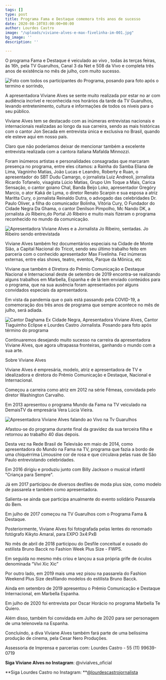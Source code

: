 ```yaml
---
tags: []
type: post
title: Programa Fama e Destaque comemora três anos de sucesso
date: 2020-08-10T03:00:00+00:00
author: Lourdes Castro
image: "/uploads/viviane-alves-e-max-fivelinha-im-001.jpg"
bg_image: ''
description: ''

---
```

O programa Fama e Destaque é veiculado ao vivo , todas às terças feiras, às 16h, pela TV Guarulhos, Canal 3 da Net e 508 da Vivo e  completa três anos de existência no mês de julho, com muito sucesso.

![Foto com todos os participantes do Programa, posando para foto após o termino e sorrindo,](/uploads/programa-fama-e-destaque-im-001.jpg "Programa Fama e Destaque  - Foto Divulgação")

A apresentadora Viviane Alves se sente muito realizada por estar no ar com audiência incrível e reconhecida nos horários da tarde da TV Guarulhos, levando entretenimento, cultura e informações de todos os níveis para o seu público.

Viviane Alves tem se destacado com as inúmeras entrevistas nacionais e internacionais realizadas ao longo da sua carreira, sendo as mais históricas com o cantor Jon Secada em entrevista única e exclusiva no Brasil, quando ele esteve aqui em nosso país.

Claro que não poderíamos deixar de  mencionar também a excelente entrevista realizada com a cantora italiana Mafalda Minnozzi.

Foram inúmeros artistas e personalidades consagradas que marcaram presença no  programa, entre eles citamos: a Rainha do Samba Eliana de Lima, Vagninho Matias, João Lucas e Leandro, Roberty e Ruan, o apresentador do SBT Dudu Camargo, o jornalista Luiz Andreoli, jornalista Ricardo Tofanelo, visagista Lúcio Matias,  Grupo Um Toque a Mais, Carica Sensação, o cantor goiano Chal, Banda Beijo Loko, apresentador Gregóry Marcio, o ator Kaká de Lyma, o diretor Renato Scarpin e sua esposa a atriz Maritta Cury, o jornalista Reinaldo Dutra, o advogado das celebridades Dr. Paulo Oliver, a filha do comunicador Bolinha, Vitória Cury, O Fundador do Cidade Negra Da Ghama, o cantor Denilson Pimpolho, Mc Nando DK,  a jornalista Jo Ribeiro,do Portal Jô Ribeiro e muito mais fizeram o programa reconhecido no mundo da comunicação.

![Apresentadora Viviane Alves e a Jornalista Jo Ribeiro, sentadas. Jo Ribeiro sendo entrevistada](/uploads/jo-ribeiro-e-viviane-alves.jpg "Jo Ribeiro e Viviane Alves - Foto Divulgação")

Viviane Alves também fez documentários especiais na Cidade de Monte Sião, a Capital Nacional do Tricot, sendo seu último trabalho feito em parceria com o conhecido apresentador Max Fivelinha. Fez inúmeras externas, entre elas shows, teatro, eventos, Parque da Mônica, etc

Viviane que também é Diretora do Prêmio Comunicação e Destaque Nacional e Internacional deste de setembro de 2019 encontra-se realizando alguns trabalhos em Marbella, Espanha e de lá tem enviado conteúdos para o programa, que na sua ausência foram apresentados por alguns convidados especiais da apresentadora.

Em vista da pandemia que o país está passando pela COVID-19, a comemoração dos três anos de programa que sempre acontece no mês de julho, será adiada.

![Cantor Daghama Ex Cidade Negra,  Apresentadora Viviane Alves, Cantor Tiaguimho Eclipse  e Lourdes Castro Jornalista. Posando para foto após término do programa](/uploads/programa-fama-e-destaque-im-002.jpg "Programa Fama e Dwestaque - Foto Divulgação")

Continuaremos desejando muito sucesso na carreira da apresentadora Viviane Alves, que agora ultrapassa fronteiras, ganhando o mundo com a sua arte.

Sobre Viviane Alves

Viviane Alves é empresária, modelo, atriz e apresentadora de TV e idealizadora e diretora do Prêmio Comunicação e Destaque, Nacional e Internacional.

Começou a carreira como atriz em 2012 na série Fêmeas, convidada pelo diretor Washington Carvalho.

Em 2013 apresentou o programa Mundo da Fama na TV veiculado na DemaisTV da empresária Vera Lúcia Vieira.

![Apresentadora Viviane Alves falando  ao Vivo na Tv Guarulhos](/uploads/viviane-alves-im-001.jpg "Viviane Alves - Foto Divulgação")

Afastou-se do programa durante final da gravidez da sua terceira filha e retornou ao trabalho 40 dias depois.

Desta vez na Rede Brasil de Televisão em maio de 2014, como apresentadora do Mundo na Fama na TV, programa que fazia a bordo de uma chiquérrima Limousine cor de rosa e que circulava pelas ruas de São Paulo entrevistando celebridades.

Em 2016 dirigiu e produziu junto com Billy Jackson o musical infantil "Criança para Sempre".

Já em 2017 participou de diversos desfiles de moda plus size, como modelo de passarela e também como apresentadora.

Salienta-se ainda que participa anualmente do evento solidário Passarela do Bem.

Em julho de 2017 começou na TV Guarulhos com o Programa Fama & Destaque.

Posteriormente, Viviane Alves foi fotografada  pelas lentes do renomado fotógrafo Kikyto Amaral, para EXPO 3x4:PxB

No mês de abril de 2018 participou do Desfile conceitual e ousado do estilista Bruno Bacck no Fashion Week Plus Size - FWPS.

Em seguida no mesmo mês criou e lançou a sua própria grife de óculos denominada “Vivi Xic Xic”

Por outro lado, em  2019 mais uma vez pisou na passarela do Fashion Weekend Plus Size desfilando modelos do estilista Bruno Bacck.

Ainda em setembro de 2019 apresentou o Prêmio Comunicação e Destaque Internacional, em Marbella Espanha.

Em julho de 2020 foi entrevista por Oscar Horácio no programa Marbella Te Quiero.

Além disso, também foi convidada em Julho de 2020 para ser personagem de uma telenovela na Espanha.

Concluindo, a diva Viviane Alves também fará parte de uma belíssima produção de cinema,  pela Cesar Nero Produções.

 

Assessoria de Imprensa e parcerias com: Lourdes Castro - 55 (11) 99639-0719

**Siga Viviane Alves no Instagram**: @vivialves_oficial

**Siga Lourdes Castro no Instagram: **[@lourdescastrojornalista]()